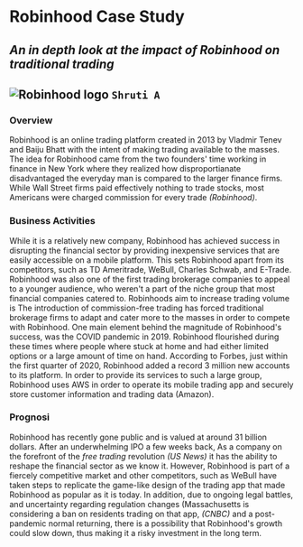 # Robinhood Case Study
## *An in depth look at the impact of Robinhood on traditional trading* 
![Robinhood logo](https://cdn-images-1.medium.com/max/1200/1*d7fYAnWUS9rDntWGdABxPw.png)
`Shruti A`
---
### Overview
Robinhood is an online trading platform created in 2013 by Vladmir Tenev and Baiju Bhatt with the intent of making trading available to the masses. The idea for Robinhood came from the two founders' time working in finance in New York where they realized how disproportianate disadvantaged the everyday man is compared to the larger finance firms. While Wall Street firms paid effectively nothing to trade stocks, most Americans were charged commission for every trade *(Robinhood)*.

### Business Activities
While it is a relatively new company, Robinhood has achieved success in disrupting the financial sector by providing inexpensive services that are easily accessible on a mobile platform. This sets Robinhood apart from its competitors, such as TD Ameritrade, WeBull, Charles Schwab, and E-Trade. Robinhood was also one of the first trading brokerage companies to appeal to a younger audience, who weren't a part of the niche group that most financial companies catered to. Robinhoods aim to increase trading volume is The introduction of commission-free trading has forced traditional brokerage firms to adapt and cater more to the masses in order to compete with Robinhood. One main element behind the magnitude of Robinhood's success, was the COVID pandemic in 2019. Robinhood flourished during these times where people where stuck at home and had either limited options or a large amount of time on hand. According to Forbes, just within the first quarter of 2020, Robinhood added a record 3 million new accounts to its platform. In order to provide its services to such a large group, Robinhood uses AWS in order to operate its mobile trading app and securely store customer information and trading data (Amazon).

### Prognosi
Robinhood has recently gone public and is valued at around 31 billion dollars. After an underwhelming IPO a few weeks back, As a company on the forefront of the *free trading* revolution *(US News)* it has the ability to reshape the financial sector as we know it. However, Robinhood is part of a fiercely competitive market and other competitors, such as WeBull have taken steps to replicate the game-like design of the trading app that made Robinhood as popular as it is today. In addition, due to ongoing legal battles, and uncertainty regarding regulation changes (Massachusetts is considering a ban on residents trading on that app, *(CNBC)* and a post-pandemic normal returning, there is a possibility that Robinhood's growth could slow down, thus making it a risky investment in the long term. 

